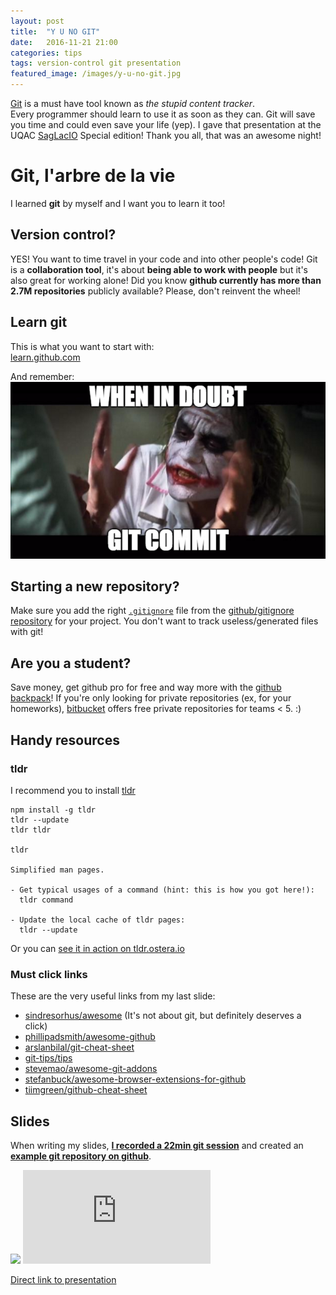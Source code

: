 ```yaml
---
layout: post
title:  "Y U NO GIT"
date:   2016-11-21 21:00
categories: tips
tags: version-control git presentation
featured_image: /images/y-u-no-git.jpg
---
```


[Git][git] is a must have tool known as *the stupid content tracker*.  
Every programmer should learn to use it as soon as they can. Git will save you time and could even save your life (yep). I gave that presentation at the UQAC [SagLacIO][saglacio] Special edition! Thank you all, that was an awesome night!

<!-- more -->

# Git, l'arbre de la vie

I learned **git** by myself and I want you to learn it too!

## Version control?

YES! You want to time travel in your code and into other people's code! Git is a **collaboration tool**, it's about **being able to work with people** but it's also great for working alone! Did you know **github currently has more than 2.7M repositories** publicly available? Please, don't reinvent the wheel!

## Learn git

This is what you want to start with:  
[learn.github.com][learn.github.com]

And remember:  
![when in doubt, git commit](/images/when-in-doubt-git-commit-meme.png)

## Starting a new repository?

Make sure you add the right [`.gitignore`](https://git-scm.com/docs/gitignore) file from the [github/gitignore repository](https://github.com/github/gitignore) for your project. You don't want to track useless/generated files with git!

## Are you a student?

Save money, get github pro for free and way more with the [github backpack](https://education.github.com/pack)! If you're only looking for private repositories (ex, for your homeworks), [bitbucket](https://bitbucket.org/) offers free private repositories for teams < 5. :)

## Handy resources

### tldr
I recommend you to install [tldr][tldr]

    npm install -g tldr
    tldr --update
    tldr tldr

    tldr

    Simplified man pages.

    - Get typical usages of a command (hint: this is how you got here!):
      tldr command

    - Update the local cache of tldr pages:
      tldr --update

Or you can [see it in action on tldr.ostera.io](https://tldr.ostera.io/)

### Must click links
These are the very useful links from my last slide:

* [sindresorhus/awesome](https://github.com/sindresorhus/awesome) (It's not about git, but definitely deserves a click)
* [phillipadsmith/awesome-github](https://github.com/phillipadsmith/awesome-github)
* [arslanbilal/git-cheat-sheet](https://github.com/arslanbilal/git-cheat-sheet)
* [git-tips/tips](https://github.com/git-tips/tips)
* [stevemao/awesome-git-addons](https://github.com/stevemao/awesome-git-addons)
* [stefanbuck/awesome-browser-extensions-for-github](https://github.com/stefanbuck/awesome-browser-extensions-for-github)
* [tiimgreen/github-cheat-sheet](https://github.com/tiimgreen/github-cheat-sheet)


## Slides

When writing my slides, **[I recorded a 22min git session][git-asciinema]** and created an **[example git repository on github][GabLeRoux/git-commands-example]**.

<div class="responsive-iframe-wrapperr">
    <div class="responsive-iframe">
        <img class="ratio" src="http://placehold.it/16x9"/>
        <iframe src="https://docs.google.com/presentation/d/1ynQabkehsa3bXKSh3ZTS36vfho5_zymROdu_wGxMwQc/embed?start=false&loop=false" frameborder="0" allowfullscreen="true" mozallowfullscreen="true" webkitallowfullscreen="true"></iframe>
    </div>
</div>

[Direct link to presentation][presentation]

[saglacio]: http://saglac.io
[git-asciinema]: https://asciinema.org/a/6eudi47vuw1dgges25bnpver4
[git]: http://www.git.com
[learn.github.com]: https://learn.github.com/
[tldr]: http://tldr-pages.github.io/
[GabLeRoux/git-commands-example]: https://github.com/GabLeRoux/git-commands-example
[presentation]: https://docs.google.com/presentation/d/1Gna63HoVNrDhrbnGHd5Dzi_gafMu8cFc-VvpbAHUL90/embed?start=false&loop=false
